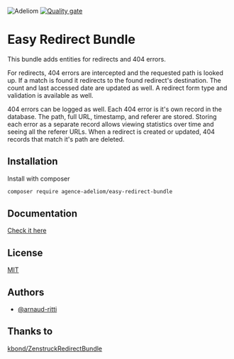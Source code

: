 
![Adeliom](https://adeliom.com/public/uploads/2017/09/Adeliom_logo.png)
[![Quality gate](https://sonarcloud.io/api/project_badges/quality_gate?project=agence-adeliom_easy-redirect-bundle)](https://sonarcloud.io/dashboard?id=agence-adeliom_easy-redirect-bundle)

# Easy Redirect Bundle

This bundle adds entities for redirects and 404 errors.

For redirects, 404 errors are intercepted and the requested path is looked up. If a match is found it redirects to the found redirect's destination. The count and last accessed date are updated as well. A redirect form type and validation is available as well.

404 errors can be logged as well. Each 404 error is it's own record in the database. The path, full URL, timestamp, and referer are stored. Storing each error as a separate record allows viewing statistics over time and seeing all the referer URLs. When a redirect is created or updated, 404 records that match it's path are deleted.

## Installation

Install with composer

```bash
composer require agence-adeliom/easy-redirect-bundle
```

## Documentation

[Check it here](doc/index.md)

## License

[MIT](https://choosealicense.com/licenses/mit/)


## Authors

- [@arnaud-ritti](https://github.com/arnaud-ritti)


## Thanks to

[kbond/ZenstruckRedirectBundle](kbond/ZenstruckRedirectBundle)


